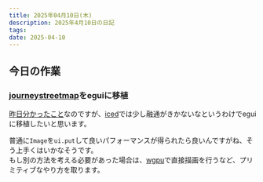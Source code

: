 ```yaml
---
title: 2025年04月10日(木)
description: 2025年4月10日の日記
tags: 
date: 2025-04-10
---
```

## 今日の作業
### [journeystreetmap](../../../develop/JourneyStreetMap/JourneyStreetMap.md)をeguiに移植
[昨日分かったこと](2025-04-09.md#[journeystreetmap](../develop/JourneyStreetMap/JourneyStreetMapとは.md)の制作)なのですが、[iced](../../develop/Knowledge/libs/ui/iced/iced.md)では少し融通がきかないなというわけでeguiに移植したいと思います。

普通に`Image`を`ui.put`して良いパフォーマンスが得られたら良いんですがね、そう上手くはいかなそうです。  
もし別の方法を考える必要があった場合は、[wgpu](../../../develop/Knowledge/libs/wgpu/wgpu.md)で直接描画を行うなど、プリミティブなやり方を取ります。